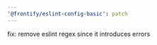 ```yaml
---
'@frontify/eslint-config-basic': patch
---
```


fix: remove eslint regex since it introduces errors
